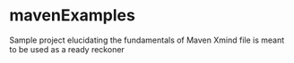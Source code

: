 # mavenExamples
Sample project elucidating the fundamentals of Maven
Xmind file is meant to be used as a ready reckoner
